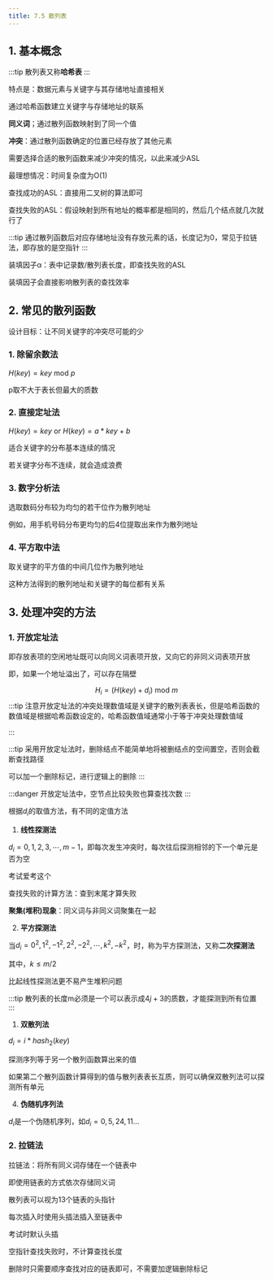 ```yaml
---
title: 7.5 散列表
---
```

## 1. 基本概念
:::tip
散列表又称**哈希表**
:::

特点是：数据元素与关键字与其存储地址直接相关

通过哈希函数建立关键字与存储地址的联系

**同义词**；通过散列函数映射到了同一个值

**冲突**：通过散列函数确定的位置已经存放了其他元素

需要选择合适的散列函数来减少冲突的情况，以此来减少ASL

最理想情况：时间复杂度为O(1)

查找成功的ASL：直接用二叉树的算法即可

查找失败的ASL：假设映射到所有地址的概率都是相同的，然后几个结点就几次就行了

:::tip
通过散列函数后对应存储地址没有存放元素的话，长度记为0，常见于拉链法，即存放的是空指针
:::

装填因子α：表中记录数/散列表长度，即查找失败的ASL

装填因子会直接影响散列表的查找效率


## 2. 常见的散列函数

设计目标：让不同关键字的冲突尽可能的少

### 1. 除留余数法

$H(key)=key \text{ mod } p$

p取不大于表长但最大的质数

### 2. 直接定址法

$H(key)=key\text{ or }H(key)=a*key+b$

适合关键字的分布基本连续的情况

若关键字分布不连续，就会造成浪费

### 3. 数字分析法

选取数码分布较为均匀的若干位作为散列地址

例如，用手机号码分布更均匀的后4位提取出来作为散列地址

### 4. 平方取中法

取关键字的平方值的中间几位作为散列地址

这种方法得到的散列地址和关键字的每位都有关系

## 3. 处理冲突的方法

### 1. 开放定址法

即存放表项的空闲地址既可以向同义词表项开放，又向它的非同义词表项开放

即，如果一个地址溢出了，可以存在隔壁

$$H_i=(H(key)+d_i)\text{ mod }m$$
:::tip
注意开放定址法的冲突处理数值域是关键字的散列表表长，但是哈希函数的数值域是根据哈希函数设定的，哈希函数值域通常小于等于冲突处理数值域

:::

:::tip
采用开放定址法时，删除结点不能简单地将被删结点的空间置空，否则会截断查找路径

可以加一个删除标记，进行逻辑上的删除
:::

:::danger
开放定址法中，空节点比较失败也算查找次数
:::

根据$d_i$的取值方法，有不同的定值方法
1. **线性探测法**

$d_i=0,1,2,3,\cdots,m-1$，即每次发生冲突时，每次往后探测相邻的下一个单元是否为空

考试爱考这个

查找失败的计算方法：查到末尾才算失败

**聚集(堆积)现象**：同义词与非同义词聚集在一起

2. **平方探测法**

当$d_i=0^2,1^2,-1^2,2^2,-2^2,\cdots,k^2,-k^2$，时，称为平方探测法，又称**二次探测法**

其中，$k\leq m/2$

比起线性探测法更不易产生堆积问题

:::tip
散列表的长度m必须是一个可以表示成$4j+3$的质数，才能探测到所有位置
:::

1. **双散列法**
   
$d_i=i*hash_2(key)$

探测序列等于另一个散列函数算出来的值

如果第二个散列函数计算得到的值与散列表表长互质，则可以确保双散列法可以探测所有单元


4. **伪随机序列法**

$d_i$是一个伪随机序列，如$d_i=0,5,24,11...$

### 2. 拉链法

拉链法：将所有同义词存储在一个链表中

即使用链表的方式依次存储同义词

散列表可以视为13个链表的头指针

每次插入时使用头插法插入至链表中

考试时默认头插

空指针查找失败时，不计算查找长度

删除时只需要顺序查找对应的链表即可，不需要加逻辑删除标记






